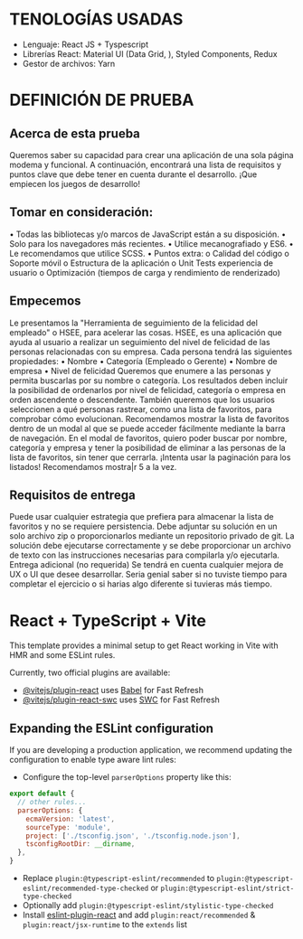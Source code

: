 


# TENOLOGÍAS USADAS
- Lenguaje: React JS + Tyspescript
- Librerías React: Material UI (Data Grid, ), Styled Components, Redux
- Gestor de archivos: Yarn


# DEFINICIÓN DE PRUEBA
## Acerca de esta prueba
Queremos saber su capacidad para crear una aplicación de una sola página modema y funcional. A continuación, encontrará una lista de requisitos y puntos clave que debe tener en cuenta durante el desarrollo.
¡Que empiecen los juegos de desarrollo!
## Tomar en consideración:
•	Todas las bibliotecas y/o marcos de JavaScript están a su disposición.
•	Solo para los navegadores más recientes.
•	Utilice mecanografiado y ES6.
•	Le recomendamos que utilice SCSS.
•	Puntos extra:
o	Calidad del código
o	Soporte móvil
o	Estructura de la aplicación
o	Unit Tests experiencia de usuario
o	Optimización (tiempos de carga y rendimiento de renderizado)
## Empecemos 
Le presentamos la "Herramienta de seguimiento de la felicidad del empleado" o HSEE, para
acelerar las cosas. HSEE, es una aplicación que ayuda al usuario a realizar un seguimiento del nivel de felicidad de las personas relacionadas con su empresa.
Cada persona tendrá las siguientes propiedades:
•	Nombre
•	Categoría (Empleado o Gerente)
•	Nombre de empresa
•	Nivel de felicidad
Queremos que enumere a las personas y permita buscarlas por su nombre o categoría. Los resultados deben incluir la posibilidad de ordenarlos por nivel de felicidad, categoría o empresa en orden ascendente o descendente.
También queremos que los usuarios seleccionen a qué personas rastrear, como una lista de favoritos, para comprobar cómo evolucionan. Recomendamos mostrar la lista de favoritos dentro de un modal al que se puede acceder fácilmente mediante la barra de navegación.
En el modal de favoritos, quiero poder buscar por nombre, categoría y empresa y tener la posibilidad de eliminar a las personas de la lista de favoritos, sin tener que cerrarla.
¡Intenta usar la paginación para los listados! Recomendamos mostra|r 5 a la vez.
## Requisitos de entrega
Puede usar cualquier estrategia que prefiera para almacenar la lista de favoritos y no se requiere persistencia. Debe adjuntar su solución en un solo archivo zip o proporcionarlos mediante un repositorio privado de git. La solución debe ejecutarse correctamente y se debe proporcionar un archivo de texto con las instrucciones necesarias para compilarla y/o ejecutarla.
Entrega adicional (no requerida)
Se tendrá en cuenta cualquier mejora de UX o UI que desee desarrollar. Seria genial saber si no tuviste tiempo para completar el ejercicio o si harias algo diferente si tuvieras más tiempo.


# React + TypeScript + Vite

This template provides a minimal setup to get React working in Vite with HMR and some ESLint rules.

Currently, two official plugins are available:

- [@vitejs/plugin-react](https://github.com/vitejs/vite-plugin-react/blob/main/packages/plugin-react/README.md) uses [Babel](https://babeljs.io/) for Fast Refresh
- [@vitejs/plugin-react-swc](https://github.com/vitejs/vite-plugin-react-swc) uses [SWC](https://swc.rs/) for Fast Refresh

## Expanding the ESLint configuration

If you are developing a production application, we recommend updating the configuration to enable type aware lint rules:

- Configure the top-level `parserOptions` property like this:

```js
export default {
  // other rules...
  parserOptions: {
    ecmaVersion: 'latest',
    sourceType: 'module',
    project: ['./tsconfig.json', './tsconfig.node.json'],
    tsconfigRootDir: __dirname,
  },
}
```

- Replace `plugin:@typescript-eslint/recommended` to `plugin:@typescript-eslint/recommended-type-checked` or `plugin:@typescript-eslint/strict-type-checked`
- Optionally add `plugin:@typescript-eslint/stylistic-type-checked`
- Install [eslint-plugin-react](https://github.com/jsx-eslint/eslint-plugin-react) and add `plugin:react/recommended` & `plugin:react/jsx-runtime` to the `extends` list


